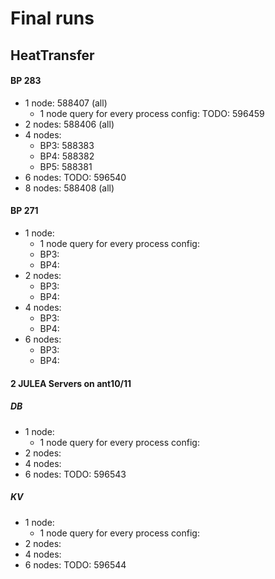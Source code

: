# Final runs

## HeatTransfer


#### BP 283
- 1 node: 588407 (all)
    + 1 node query for every process config: TODO: 596459
- 2 nodes: 588406 (all)
- 4 nodes:
    - BP3: 588383
    - BP4: 588382
    - BP5: 588381
- 6 nodes: TODO: 596540   
- 8 nodes: 588408 (all)

<!-- error for 6 nodes: -->
<!-- 6 nodes: line 64: 20060 Floating point exception(core dumped) mpirun -n $proc -ppn $(($proc/8)) $htWriteBin $configFile $inputOutput ${N[$i]} ${M[$i]} $size $size $steps $iterations >> "${writeFile}" -->
<!-- ls: cannot access '/home/urz/kduwe/ht-output/heat-bp3-2nodes.bp': No such file or directory -->


#### BP 271
- 1 node:  
    + 1 node query for every process config: 
    - BP3:
    - BP4:
- 2 nodes: 
    - BP3:
    - BP4:
- 4 nodes: 
    - BP3:
    - BP4:
- 6 nodes: 
    - BP3:
    - BP4:




#### 2 JULEA Servers on ant10/11
<!-- neue ht messungen 271 -->
<!-- https://github.com/julea-io/adios2/commit/2c6b0aa13f1b36329746d607a816441b7521e4e5 -->

##### DB
- 1 node:  
    + 1 node query for every process config: 
- 2 nodes: 
- 4 nodes: 
- 6 nodes: TODO: 596543


##### KV
- 1 node:  
    + 1 node query for every process config: 
- 2 nodes: 
- 4 nodes: 
- 6 nodes: TODO: 596544
